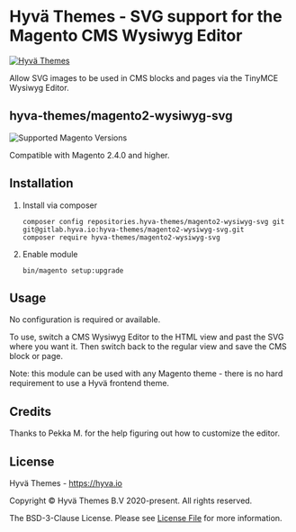 # Hyvä Themes - SVG support for the Magento CMS Wysiwyg Editor

[![Hyvä Themes](https://hyva.io/media/wysiwyg/logo-compact.png)](https://hyva.io/)

Allow SVG images to be used in CMS blocks and pages via the TinyMCE Wysiwyg Editor.

## hyva-themes/magento2-wysiwyg-svg

![Supported Magento Versions][ico-compatibility]

Compatible with Magento 2.4.0 and higher.

## Installation

1. Install via composer
    ```
    composer config repositories.hyva-themes/magento2-wysiwyg-svg git git@gitlab.hyva.io:hyva-themes/magento2-wysiwyg-svg.git
    composer require hyva-themes/magento2-wysiwyg-svg
    ```
2. Enable module
    ```
    bin/magento setup:upgrade
    ```

## Usage

No configuration is required or available.

To use, switch a CMS Wysiwyg Editor to the HTML view and past the SVG where you want it.
Then switch back to the regular view and save the CMS block or page.

Note: this module can be used with any Magento theme - there is no hard requirement to use a Hyvä frontend theme.

## Credits

Thanks to Pekka M. for the help figuring out how to customize the editor.

## License

Hyvä Themes - https://hyva.io

Copyright © Hyvä Themes B.V 2020-present. All rights reserved.

The BSD-3-Clause License. Please see [License File](LICENSE.txt) for more information.

[ico-compatibility]: https://img.shields.io/badge/magento-%202.4-brightgreen.svg?logo=magento&longCache=true&style=flat-square
